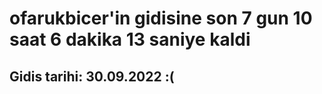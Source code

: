 # ofarukbicer'in gidisine son 7 gun 10 saat 6 dakika 13 saniye kaldi

## Gidis tarihi: 30.09.2022 :(